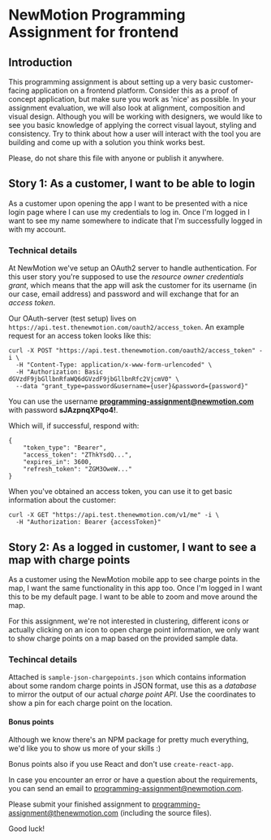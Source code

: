 # NewMotion Programming Assignment for frontend

## Introduction

This programming assignment is about setting up a very basic customer-facing application on a frontend platform.
Consider this as a proof of concept application, but make sure you work as 'nice' as possible.
In your assignment evaluation, we will also look at alignment, composition and visual design. 
Although you will be working with designers, we would like to see you basic knowledge of applying the correct visual layout, styling and consistency. 
Try to think about how a user will interact with the tool you are building and come up with a solution you think works best.

Please, do not share this file with anyone or publish it anywhere.

## Story 1: As a customer, I want to be able to login

As a customer upon opening the app I want to be presented with a nice login page where I can use my credentials to log in.
Once I'm logged in I want to see my name somewhere to indicate that I'm successfully logged in with my account.

### Technical details

At NewMotion we've setup an OAuth2 server to handle authentication. For this user story you're supposed to use the _resource owner credentials grant_, which means that the app will ask the customer for its username (in our case, email address) and password and will exchange that for an _access token_.

Our OAuth-server (test setup) lives on `https://api.test.thenewmotion.com/oauth2/access_token`. An example request for an access token looks like this:

```
curl -X POST "https://api.test.thenewmotion.com/oauth2/access_token" -i \
  -H "Content-Type: application/x-www-form-urlencoded" \
  -H "Authorization: Basic dGVzdF9jbGllbnRfaWQ6dGVzdF9jbGllbnRfc2VjcmV0" \
  --data "grant_type=password&username={user}&password={password}"
```

You can use the username **programming-assignment@newmotion.com** with password **sJAzpnqXPqo4!**.

Which will, if successful, respond with:

```
{
    "token_type": "Bearer",
    "access_token": "ZThkYsdQ...",
    "expires_in": 3600,
    "refresh_token": "ZGM3OweW..."
}
```

When you've obtained an access token, you can use it to get basic information about the customer:

```
curl -X GET "https://api.test.thenewmotion.com/v1/me" -i \
  -H "Authorization: Bearer {accessToken}"
```

## Story 2: As a logged in customer, I want to see a map with charge points

As a customer using the NewMotion mobile app to see charge points in the map, I want the same functionality in this app too. 
Once I'm logged in I want this to be my default page.
I want to be able to zoom and move around the map.

For this assignment, we're not interested in clustering, different icons or actually clicking on an icon to open charge point information, we only want to show charge points on a map based on the provided sample data.

### Techincal details

Attached is `sample-json-chargepoints.json` which contains information about some random charge points in JSON format, use this as a _database_ to mirror the output of our actual _charge point API_. 
Use the coordinates to show a pin for each charge point on the location.

#### Bonus points

Although we know there's an NPM package for pretty much everything, we'd like you to show us more of your skills :)

Bonus points also if you use React and don't use `create-react-app`.

In case you encounter an error or have a question about the requirements, you can send an email to programming-assignment@newmotion.com.

Please submit your finished assignment to programming-assignment@thenewmotion.com (including the source files).

Good luck!

